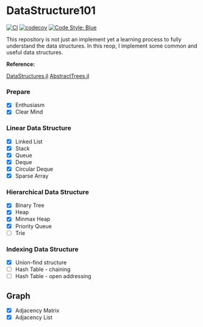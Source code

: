 # DataStructure101

[![CI](https://github.com/foldfelis/DataStructure101/actions/workflows/ci.yml/badge.svg)](https://github.com/foldfelis/DataStructure101/actions/workflows/ci.yml)
[![codecov](https://codecov.io/gh/foldfelis/DataStructure101/branch/master/graph/badge.svg?token=MGL8OHD107)](https://codecov.io/gh/foldfelis/DataStructure101)
[![Code Style: Blue](https://img.shields.io/badge/code%20style-blue-4495d1.svg)](https://github.com/invenia/BlueStyle)

This repository is not just an implement yet a learning process to fully understand the data structures.
In this reop, I implement some common and useful data structures.

**Reference:**

[DataStructures.jl](https://github.com/JuliaCollections/DataStructures.jl)
[AbstractTrees.jl](https://github.com/JuliaCollections/AbstractTrees.jl)

### Prepare
- [x] Enthusiasm
- [x] Clear Mind

### Linear Data Structure
- [x] Linked List
- [x] Stack
- [x] Queue
- [x] Deque
- [x] Circular Deque
- [x] Sparse Array

### Hierarchical Data Structure
- [x] Binary Tree
- [x] Heap
- [x] Minmax Heap
- [x] Priority Queue
- [ ] Trie

### Indexing Data Structure
- [x] Union-find structure
- [ ] Hash Table - chaining
- [ ] Hash Table - open addressing

## Graph
- [x] Adjacency Matrix
- [x] Adjacency List
